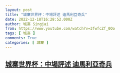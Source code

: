 ```yaml
---
layout: post
title: "城寨世界杯：中場評述 迪馬利亞奇兵"
date: 2022-12-18T16:28:52.000Z
author: 城寨 Singjai
from: https://www.youtube.com/watch?v=3fwfcZf_0Oo
tags: [ 城寨 ]
comments: True
categories: [ 城寨 ]
---
```

<!--1671380932000-->
[城寨世界杯：中場評述 迪馬利亞奇兵](https://www.youtube.com/watch?v=3fwfcZf_0Oo)
------

<div>

</div>
